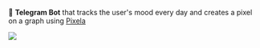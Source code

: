 📓 **Telegram Bot** that tracks the user's mood every day and creates a pixel on a graph using <a href="https://github.com/a-know/Pixela">Pixela</a>

<img src="https://pixe.la/v1/users/nastyaesl19/graphs/moodgraph1">
